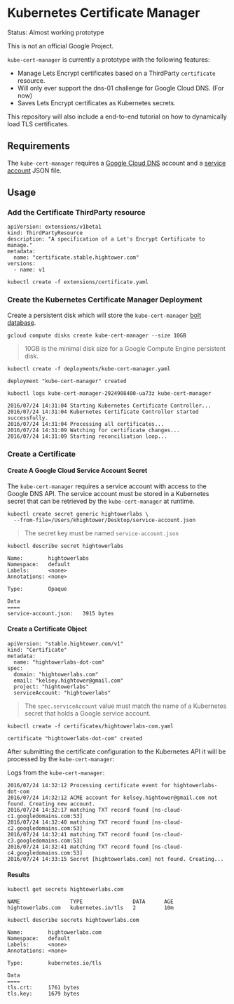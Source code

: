 # Kubernetes Certificate Manager

Status: Almost working prototype

This is not an official Google Project.

`kube-cert-manager` is currently a prototype with the following features:

* Manage Lets Encrypt certificates based on a ThirdParty `certificate` resource.
* Will only ever support the dns-01 challenge for Google Cloud DNS. (For now)
* Saves Lets Encrypt certificates as Kubernetes secrets.

This repository will also include a end-to-end tutorial on how to dynamically load TLS certificates.

## Requirements

The `kube-cert-manager` requires a [Google Cloud DNS](https://cloud.google.com/dns) account and a [service account](https://cloud.google.com/storage/docs/authentication#service_accounts) JSON file.

## Usage

### Add the Certificate ThirdParty resource

```
apiVersion: extensions/v1beta1
kind: ThirdPartyResource
description: "A specification of a Let's Encrypt Certificate to manage."
metadata:
  name: "certificate.stable.hightower.com"
versions:
  - name: v1
```

```
kubectl create -f extensions/certificate.yaml 
```

### Create the Kubernetes Certificate Manager Deployment

Create a persistent disk which will store the `kube-cert-manager` [bolt database](https://github.com/boltdb/bolt).

```
gcloud compute disks create kube-cert-manager --size 10GB
```

> 10GB is the minimal disk size for a Google Compute Engine persistent disk.

```
kubectl create -f deployments/kube-cert-manager.yaml 
```
```
deployment "kube-cert-manager" created
```

```
kubectl logs kube-cert-manager-2924908400-ua73z kube-cert-manager
```

```
2016/07/24 14:31:04 Starting Kubernetes Certificate Controller...
2016/07/24 14:31:04 Kubernetes Certificate Controller started successfully.
2016/07/24 14:31:04 Processing all certificates...
2016/07/24 14:31:09 Watching for certificate changes...
2016/07/24 14:31:09 Starting reconciliation loop...
```

### Create a Certificate

#### Create A Google Cloud Service Account Secret

The `kube-cert-manager` requires a service account with access to the Google DNS API. The service account must be stored in a Kubernetes secret that can be retrieved by the `kube-cert-manager` at runtime.

```
kubectl create secret generic hightowerlabs \
  --from-file=/Users/khightower/Desktop/service-account.json
```

> The secret key must be named `service-account.json`

```
kubectl describe secret hightowerlabs
```
```
Name:        hightowerlabs
Namespace:   default
Labels:      <none>
Annotations: <none>

Type:        Opaque

Data
====
service-account.json:   3915 bytes
```

#### Create a Certificate Object

```
apiVersion: "stable.hightower.com/v1"
kind: "Certificate"
metadata:
  name: "hightowerlabs-dot-com"
spec:
  domain: "hightowerlabs.com"
  email: "kelsey.hightower@gmail.com"
  project: "hightowerlabs"
  serviceAccount: "hightowerlabs"
```

> The `spec.serviceAccount` value must match the name of a Kubernetes secret that holds a Google service account.

```
kubectl create -f certificates/hightowerlabs-com.yaml
```

```
certificate "hightowerlabs-dot-com" created
```

After submitting the certificate configuration to the Kubernetes API it will be processed by the `kube-cert-manager`:

Logs from the `kube-cert-manager`:

```
2016/07/24 14:32:12 Processing certificate event for hightowerlabs-dot-com
2016/07/24 14:32:12 ACME account for kelsey.hightower@gmail.com not found. Creating new account.
2016/07/24 14:32:17 matching TXT record found [ns-cloud-c1.googledomains.com:53]
2016/07/24 14:32:40 matching TXT record found [ns-cloud-c2.googledomains.com:53]
2016/07/24 14:32:41 matching TXT record found [ns-cloud-c3.googledomains.com:53]
2016/07/24 14:32:41 matching TXT record found [ns-cloud-c4.googledomains.com:53]
2016/07/24 14:33:15 Secret [hightowerlabs.com] not found. Creating...
```

#### Results

```
kubectl get secrets hightowerlabs.com
```
```
NAME                TYPE                DATA      AGE
hightowerlabs.com   kubernetes.io/tls   2         10m
```

```
kubectl describe secrets hightowerlabs.com
```
```
Name:        hightowerlabs.com
Namespace:   default
Labels:      <none>
Annotations: <none>

Type:        kubernetes.io/tls

Data
====
tls.crt:     1761 bytes
tls.key:     1679 bytes
```
